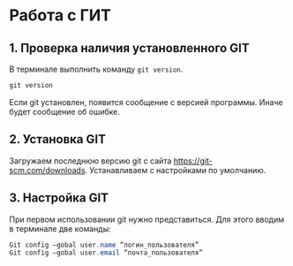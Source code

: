# Работа с ГИТ
## 1. Проверка наличия установленного GIT
В терминале выполнить команду `git version`. 

```Java
git version
```

Если git установлен, появится сообщение с версией программы. Иначе будет сообщение об ошибке.

## 2. Установка GIT
Загружаем последнюю версию git с сайта https://git-scm.com/downloads.
Устанавливаем с настройками по умолчанию.

## 3. Настройка GIT
При первом использовании git нужно представиться. Для этого вводим в терминале две команды: 
```Java
Git config –gobal user.name “логин_пользователя”
Git config –gobal user.email “почта_пользователя”
```
